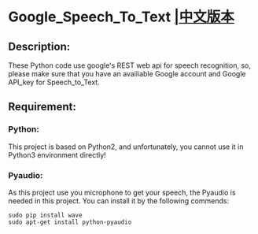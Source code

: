 # Google_Speech_To_Text [|中文版本](https://github.com/zhageww/google_speech_to_text/blob/master/readme_zh.md "中文翻译")

## Description:
These Python code use google's REST web api for speech recognition, so, please make sure that you have an availiable Google account and Google API_key for Speech_to_Text.

## Requirement:
### Python:
This project is based on Python2, and unfortunately, you cannot use it in Python3 environment directly! 

### Pyaudio:
As this project use you microphone to get your speech, the Pyaudio is needed in this project. You can install it by the following commends:

    sudo pip install wave
    sudo apt-get install python-pyaudio
